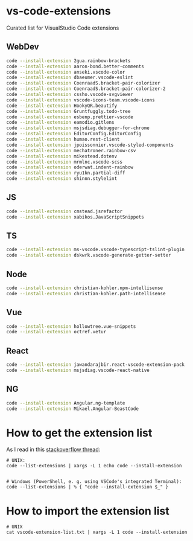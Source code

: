 # vs-code-extensions
Curated list for VisualStudio Code extensions

## WebDev
``` zsh
code --install-extension 2gua.rainbow-brackets
code --install-extension aaron-bond.better-comments
code --install-extension anseki.vscode-color
code --install-extension dbaeumer.vscode-eslint
code --install-extension CoenraadS.bracket-pair-colorizer
code --install-extension CoenraadS.bracket-pair-colorizer-2
code --install-extension cssho.vscode-svgviewer
code --install-extension vscode-icons-team.vscode-icons
code --install-extension HookyQR.beautify
code --install-extension Gruntfuggly.todo-tree
code --install-extension esbenp.prettier-vscode
code --install-extension eamodio.gitlens
code --install-extension msjsdiag.debugger-for-chrome
code --install-extension EditorConfig.EditorConfig
code --install-extension humao.rest-client
code --install-extension jpoissonnier.vscode-styled-components
code --install-extension mechatroner.rainbow-csv
code --install-extension mikestead.dotenv
code --install-extension mrmlnc.vscode-scss
code --install-extension oderwat.indent-rainbow
code --install-extension ryu1kn.partial-diff
code --install-extension shinnn.stylelint
```

## JS
``` zsh
code --install-extension cmstead.jsrefactor
code --install-extension xabikos.JavaScriptSnippets
```

## TS
``` zsh
code --install-extension ms-vscode.vscode-typescript-tslint-plugin
code --install-extension dskwrk.vscode-generate-getter-setter
```

## Node
``` zsh
code --install-extension christian-kohler.npm-intellisense
code --install-extension christian-kohler.path-intellisense
```

## Vue
``` zsh
code --install-extension hollowtree.vue-snippets
code --install-extension octref.vetur
```

## React
``` zsh
code --install-extension jawandarajbir.react-vscode-extension-pack
code --install-extension msjsdiag.vscode-react-native
```

## NG
``` zsh
code --install-extension Angular.ng-template
code --install-extension Mikael.Angular-BeastCode
```

# How to get the extension list
As I read in this [stackoverflow thread](https://stackoverflow.com/questions/35773299/how-can-you-export-vs-code-extension-list):
```
# UNIX:
code --list-extensions | xargs -L 1 echo code --install-extension


# Windows (PowerShell, e. g. using VSCode's integrated Terminal):
code --list-extensions | % { "code --install-extension $_" }
```

# How to import the extension list
```
# UNIX
cat vscode-extension-list.txt | xargs -L 1 code --install-extension
```
